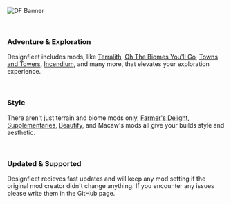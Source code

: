 ![DF Banner](https://cdn.modrinth.com/data/cached_images/0d9a64b811aff2c48764ddc6d05388b98be54a3e.png)
<br>

</br>

### Adventure & Exploration
Designfleet includes mods, like [Terralith](https://modrinth.com/mod/terralith), [Oh The Biomes You'll Go](https://modrinth.com/mod/biomesyougo), [Towns and Towers](https://modrinth.com/mod/towns-and-towers), [Incendium](https://modrinth.com/mod/incendium), and many more, that elevates your exploration experience.
<br>

</br>

### Style
There aren't just terrain and biome mods only, [Farmer's Delight](https://modrinth.com/mod/farmers-delight), [Supplementaries](https://modrinth.com/mod/supplementaries), [Beautify](https://modrinth.com/mod/beautify), and Macaw's mods all give your builds style and aesthetic.
<br>

</br>

### Updated & Supported
Designfleet recieves fast updates and will keep any mod setting if the original mod creator didn't change anything. If you encounter any issues please write them in the GitHub page.

